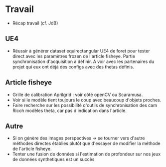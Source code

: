 # Travail
- Récap travail (cf. JdB)

## UE4
- Réussir à générer dataset equirectangular UE4 de foret pour tester direct avec les paramètres frozen de l'article fisheye. Partie synchronisation d'acquisition à définir. A voir avec les partenaires du projet qui eux ont déjà des configs avec des thetas définis.

## Article fisheye
- Grille de calibration Aprilgrid : voir côté openCV ou Scaramusa.
- Voir si le modèle tient toujours le coup avec beaucoup d'objets proches.
- Faire recherche sur les possibilité d'outils de synchronisation des cam Ricoh modèles theta, car pas d'indication dans l'article.

## Autre
- Si on génère des images perspectives -> se tourner vers d'autre méthodes directes établies plutôt que d'essayer de modifier la méthode de l'article fisheye.
- Tenter une fusion de données si l'estimation de profondeur sur nos jeux de données synthetiques est un succès


